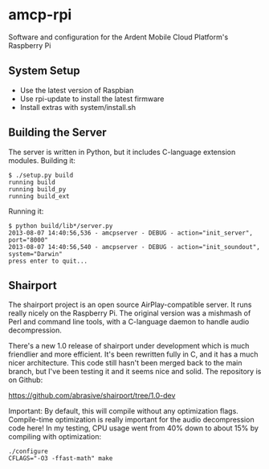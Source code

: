 amcp-rpi
========

Software and configuration for the Ardent Mobile Cloud Platform's Raspberry Pi

System Setup
------------

* Use the latest version of Raspbian
* Use rpi-update to install the latest firmware
* Install extras with system/install.sh

Building the Server
-------------------

The server is written in Python, but it includes C-language extension modules. Building it:

	$ ./setup.py build
	running build
	running build_py
	running build_ext

Running it:

	$ python build/lib*/server.py
	2013-08-07 14:40:56,536 - amcpserver - DEBUG - action="init_server", port="8000"
	2013-08-07 14:40:56,540 - amcpserver - DEBUG - action="init_soundout", system="Darwin"
	press enter to quit...

Shairport
---------

The shairport project is an open source AirPlay-compatible server. It runs really nicely on the Raspberry Pi. The original version was a mishmash of Perl and command line tools, with a C-language daemon to handle audio decompression.

There's a new 1.0 release of shairport under development which is much friendlier and more efficient. It's been rewritten fully in C, and it has a much nicer architecture. This code still hasn't been merged back to the main branch, but I've been testing it and it seems nice and solid. The repository is on Github:

<https://github.com/abrasive/shairport/tree/1.0-dev>

Important: By default, this will compile without any optimization flags. Compile-time optimization is really important for the audio decompression code here! In my testing, CPU usage went from 40% down to about 15% by compiling with optimization:

    ./configure
    CFLAGS="-O3 -ffast-math" make
